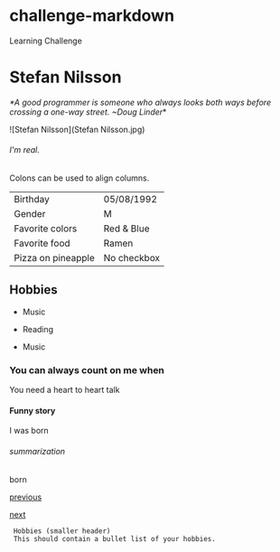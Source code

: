 # challenge-markdown
Learning Challenge

# Stefan Nilsson

_*A good programmer is someone who always looks both ways before crossing a one-way street. ~Doug Linder_*

![Stefan Nilsson](Stefan Nilsson.jpg)

###### I'm real.

Colons can be used to align columns.

|         |           | 
| ------------- |-------------| 
| Birthday     | 05/08/1992| 
| Gender     | M| 
| Favorite colors      | Red & Blue      |
| Favorite food | Ramen   |
| Pizza on pineapple | No checkbox |

## Hobbies


* Music
- Reading
+ Music

### You can always count on me when

You need a heart to heart talk

#### Funny story

I was born

###### summarization

born

[previous]()

[next](https://github.com/Xenoxinius/challenge-markdown/tree/master)
     
   
     Hobbies (smaller header)
     This should contain a bullet list of your hobbies.

